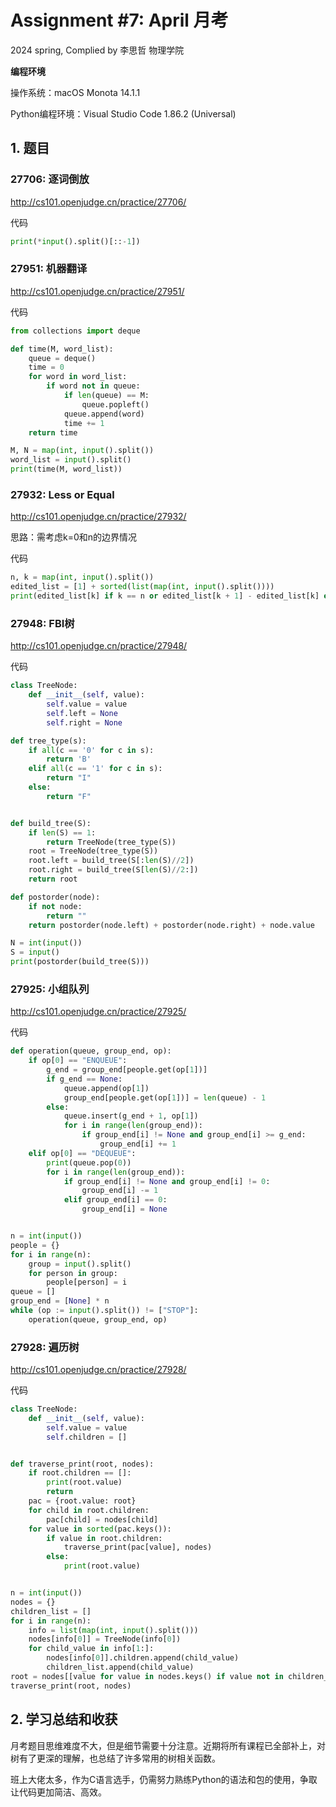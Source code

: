 # Assignment #7: April 月考

2024 spring, Complied by 李思哲 物理学院



**编程环境**

操作系统：macOS Monota 14.1.1

Python编程环境：Visual Studio Code 1.86.2 (Universal)


## 1. 题目

### 27706: 逐词倒放

http://cs101.openjudge.cn/practice/27706/



代码

```python
print(*input().split()[::-1])

```




### 27951: 机器翻译

http://cs101.openjudge.cn/practice/27951/



代码

```python
from collections import deque

def time(M, word_list):
    queue = deque()
    time = 0
    for word in word_list:
        if word not in queue:
            if len(queue) == M:
                queue.popleft()
            queue.append(word)
            time += 1
    return time

M, N = map(int, input().split())
word_list = input().split()
print(time(M, word_list))

```




### 27932: Less or Equal

http://cs101.openjudge.cn/practice/27932/



思路：需考虑k=0和n的边界情况



代码

```python
n, k = map(int, input().split())
edited_list = [1] + sorted(list(map(int, input().split())))
print(edited_list[k] if k == n or edited_list[k + 1] - edited_list[k] else -1)

```




### 27948: FBI树

http://cs101.openjudge.cn/practice/27948/



代码

```python
class TreeNode:
    def __init__(self, value):
        self.value = value
        self.left = None
        self.right = None

def tree_type(s):
    if all(c == '0' for c in s):
        return 'B'
    elif all(c == '1' for c in s):
        return "I"
    else:
        return "F"


def build_tree(S):
    if len(S) == 1:
        return TreeNode(tree_type(S))
    root = TreeNode(tree_type(S))
    root.left = build_tree(S[:len(S)//2])
    root.right = build_tree(S[len(S)//2:])
    return root

def postorder(node):
    if not node:
        return ""
    return postorder(node.left) + postorder(node.right) + node.value

N = int(input())
S = input()
print(postorder(build_tree(S)))

```



### 27925: 小组队列

http://cs101.openjudge.cn/practice/27925/



代码

```python
def operation(queue, group_end, op):
    if op[0] == "ENQUEUE":
        g_end = group_end[people.get(op[1])]
        if g_end == None:
            queue.append(op[1])
            group_end[people.get(op[1])] = len(queue) - 1
        else:
            queue.insert(g_end + 1, op[1])
            for i in range(len(group_end)):
                if group_end[i] != None and group_end[i] >= g_end:
                    group_end[i] += 1
    elif op[0] == "DEQUEUE":
        print(queue.pop(0))
        for i in range(len(group_end)):
            if group_end[i] != None and group_end[i] != 0:
                group_end[i] -= 1
            elif group_end[i] == 0:
                group_end[i] = None


n = int(input())
people = {}
for i in range(n):
    group = input().split()
    for person in group:
        people[person] = i
queue = []
group_end = [None] * n
while (op := input().split()) != ["STOP"]:
    operation(queue, group_end, op)

```



### 27928: 遍历树

http://cs101.openjudge.cn/practice/27928/



代码

```python
class TreeNode:
    def __init__(self, value):
        self.value = value
        self.children = []


def traverse_print(root, nodes):
    if root.children == []:
        print(root.value)
        return
    pac = {root.value: root}
    for child in root.children:
        pac[child] = nodes[child]
    for value in sorted(pac.keys()):
        if value in root.children:
            traverse_print(pac[value], nodes)
        else:
            print(root.value)


n = int(input())
nodes = {}
children_list = []
for i in range(n):
    info = list(map(int, input().split()))
    nodes[info[0]] = TreeNode(info[0])
    for child_value in info[1:]:
        nodes[info[0]].children.append(child_value)
        children_list.append(child_value)
root = nodes[[value for value in nodes.keys() if value not in children_list][0]]
traverse_print(root, nodes)

```




## 2. 学习总结和收获

月考题目思维难度不大，但是细节需要十分注意。近期将所有课程已全部补上，对树有了更深的理解，也总结了许多常用的树相关函数。

班上大佬太多，作为C语言选手，仍需努力熟练Python的语法和包的使用，争取让代码更加简洁、高效。





